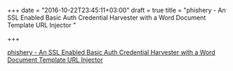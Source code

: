 +++
date = "2016-10-22T23:45:11+03:00"
draft = true
title = "phishery - An SSL Enabled Basic Auth Credential Harvester with a Word Document Template URL Injector "

+++

<p><a href="https://t.co/MpAG0kC6EM">phishery - An SSL Enabled Basic Auth Credential Harvester with a Word Document Template URL Injector </a></p>
